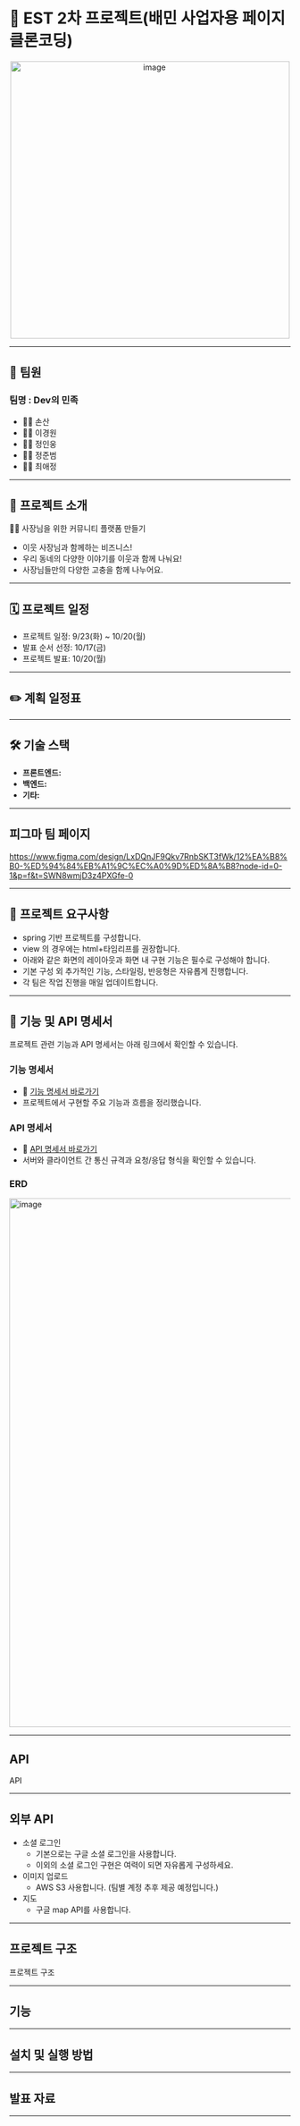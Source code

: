 # 🛵 EST 2차 프로젝트(배민 사업자용 페이지 클론코딩)
<p align="center">
    <img width="500" height="496" alt="image" src="https://github.com/user-attachments/assets/34e7147d-f0c2-494c-98f5-4952327e5e87" />
</p>

---

## 🤝 팀원

### 팀명 : Dev의 민족

- 👩‍💻 손산
- 👨‍💻 이경원
- 👨‍💻 정인웅
- 👨‍💻 정준범
- 👩‍💻 최애정

---

## 📖 프로젝트 소개

👨‍🍳 사장님을 위한 커뮤니티 플랫폼 만들기
- 이웃 사장님과 함께하는 비즈니스!
- 우리 동네의 다양한 이야기를 이웃과 함께 나눠요!
- 사장님들만의 다양한 고충을 함께 나누어요.

---

## 🗓️ 프로젝트 일정
- 프로젝트 일정: 9/23(화) ~ 10/20(월)
- 발표 순서 선정: 10/17(금)
- 프로젝트 발표: 10/20(월)

---

## ✏️ 계획 일정표

---

## 🛠️ 기술 스택
- **프론트엔드:** 
- **백엔드:** 
- **기타:** 

---

  
## 피그마 팀 페이지
https://www.figma.com/design/LxDQnJF9Qkv7RnbSKT3fWk/12%EA%B8%B0-%ED%94%84%EB%A1%9C%EC%A0%9D%ED%8A%B8?node-id=0-1&p=f&t=SWN8wmjD3z4PXGfe-0

---
  
## 📝 프로젝트 요구사항
- spring 기반 프로젝트를 구성합니다.
- view 의 경우에는 html+타임리프를 권장합니다.
- 아래와 같은 화면의 레이아웃과 화면 내 구현 기능은 필수로 구성해야 합니다.
- 기본 구성 외 추가적인 기능, 스타일링, 반응형은 자유롭게 진행합니다.
- 각 팀은 작업 진행을 매일 업데이트합니다.

---

## 📄 기능 및 API 명세서

프로젝트 관련 기능과 API 명세서는 아래 링크에서 확인할 수 있습니다.

### 기능 명세서
- 🔗 [기능 명세서 바로가기](https://www.notion.so/oreumi/277ebaa8982b80a5bfabe9f0885e55c6)
- 프로젝트에서 구현할 주요 기능과 흐름을 정리했습니다.

### API 명세서
- 🔗 [API 명세서 바로가기](https://www.notion.so/oreumi/API-277ebaa8982b803ebdd2fb83b41f61f4)
- 서버와 클라이언트 간 통신 규격과 요청/응답 형식을 확인할 수 있습니다.

### ERD
<img width="1868" height="946" alt="image" src="https://github.com/user-attachments/assets/c38484c1-2558-45cf-b595-7fe0827055db" />
      
---

## API

API 

---

## 외부 API

- 소셜 로그인
    - 기본으로는 구글 소셜 로그인을 사용합니다.
    - 이외의 소셜 로그인 구현은 여력이 되면 자유롭게 구성하세요.
- 이미지 업로드
    - AWS S3 사용합니다. (팀별 계정 추후 제공 예정입니다.)
- 지도
    - 구글 map API를 사용합니다.
 
---

## 프로젝트 구조

프로젝트 구조 

---

## 기능

---

## 설치 및 실행 방법

---

## 발표 자료

---




